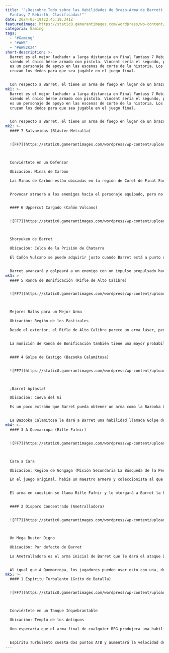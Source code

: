 ```yaml
---
title: '"¡Descubre Todo sobre las Habilidades de Brazo-Arma de Barrett en Final
  Fantasy 7 Rebirth, Clasificadas!"'
date: 2024-03-19T22:45:19.341Z
featuredimage: https://static0.gamerantimages.com/wordpress/wp-content/uploads/2024/03/barret-and-gatling-gun-weapon-in-final-fantasy-7-rebirth.jpg?q=50&fit=contain&w=1140&h=&dpr=1.5
categoria: Gaming
tags:
  - "#Gaming"
  - "#WWE"
  - "#WWE2K24"
short-description: >-
  Barret es el mejor luchador a larga distancia en Final Fantasy 7 Rebirth,
  siendo el único héroe armado con pistola. Vincent sería el segundo, pero solo
  es un personaje de apoyo en las escenas de corte de la historia. Los fanáticos
  cruzan los dedos para que sea jugable en el juego final.


  Con respecto a Barret, él tiene un arma de fuego en lugar de un brazo, y la historia detrás de eso se explica en Final Fantasy 7 Rebirth. Además, puede
mk1: >-
  Barret es el mejor luchador a larga distancia en Final Fantasy 7 Rebirth,
  siendo el único héroe armado con pistola. Vincent sería el segundo, pero solo
  es un personaje de apoyo en las escenas de corte de la historia. Los fanáticos
  cruzan los dedos para que sea jugable en el juego final.


  Con respecto a Barret, él tiene un arma de fuego en lugar de un brazo, y la historia detrás de eso se explica en Final Fantasy 7 Rebirth. Además, puede cambiar sus partes y todas las armas de fuego tienen habilidades adjuntas. Vamos a repasar las siete que Barret puede obtener en el juego y clasificar las habilidades. Habrá spoilers sobre las ubicaciones de las armas, pero no mucho más allá de eso.
mk2: >-
  #### 7 Salvavidas (Bláster Metralla)


  ![FF7](https://static0.gamerantimages.com/wordpress/wp-content/uploads/2024/03/barrage-blaster-weapon-in-final-fantasy-7-rebirth.jpg?q=50&fit=crop&w=1500&dpr=1.5 "FF7")



  Conviértete en un Defensor

  Ubicación: Minas de Carbón

  Las Minas de Carbón están ubicadas en la región de Corel de Final Fantasy 7 Rebirth, y allí es donde Barret puede encontrar el Bláster Metralla. Puede aprender Salvavidas del brazo de la pistola, que actúa como la Materia Completa llamada Provocar. Salvavidas aumentará temporalmente los HP de Barret y luego atraerá a los enemigos hacia él.


  Provocar atraerá a los enemigos hacia el personaje equipado, pero no aumentará los HP. Si los jugadores combinan este movimiento equipando otras Materias Completas en Final Fantasy 7 Rebirth como Aumento de HP y Aumento de Vitalidad a Barret, entonces Salvavidas valdrá la pena. De lo contrario, es solo un movimiento aceptable para él.


  #### 6 Uppercut Cargado (Cañón Vulcano)


  ![FF7](https://static0.gamerantimages.com/wordpress/wp-content/uploads/2024/03/vulcan-cannon-weapon-in-final-fantasy-7-rebirth.jpg?q=50&fit=crop&w=1500&dpr=1.5 "FF7")



  Shoryuken de Barret

  Ubicación: Celda de la Prisión de Chatarra

  El Cañón Vulcano se puede adquirir justo cuando Barret está a punto de enfrentarse a Dyne en el área de Dustbowl. Es una de las peleas de jefe más mortales en Final Fantasy 7 Rebirth, por lo que Barret podría usar el fuego adicional. Puede desbloquear la habilidad Uppercut Cargado con el arma.


  Barret avanzará y golpeará a un enemigo con un impulso propulsado hacia el aire. Es como si estuviera tratando de hacer su mejor impresión de Shoryuken, que es un ataque icónico de Street Fighter. Es una habilidad poderosa, pero debido a que es un ataque cuerpo a cuerpo, no se adhiere a las principales fortalezas de Barret.
mk3: >-
  #### 5 Ronda de Bonificación (Rifle de Alto Calibre)


  ![FF7](https://static0.gamerantimages.com/wordpress/wp-content/uploads/2024/03/hi-caliber-rifle-weapon-in-final-fantasy-7-rebirth.jpg?q=50&fit=crop&w=1500&dpr=1.5 "FF7")



  Mejores Balas para un Mejor Arma

  Ubicación: Región de los Pastizales

  Desde el exterior, el Rifle de Alto Calibre parece un arma láser, pero aún dispara balas normales. La habilidad adjunta le permite a Barret usar diferentes tipos de munición. Esta habilidad, Ronda de Bonificación, sustituirá las balas normales de Barret por unas cincuenta diferentes que aumentarán su poder de ataque.


  La munición de Ronda de Bonificación también tiene una mayor probabilidad de hacer tambalear a un enemigo en Final Fantasy 7 Rebirth. Una vez que un enemigo está tambaleado, se detendrán momentáneamente para que los jugadores puedan golpearlos. En el caso de Barret, sería como dispararle a un enemigo.


  #### 4 Golpe de Castigo (Bazooka Calamitosa)


  ![FF7](https://static0.gamerantimages.com/wordpress/wp-content/uploads/2024/03/calamitous-bazooka-weapon-in-final-fantasy-7-rebirth.jpg?q=50&fit=crop&w=1500&dpr=1.5 "FF7")



  ¡Barret Aplasta!

  Ubicación: Cueva del Gi

  Es un poco extraño que Barret pueda obtener un arma como la Bazooka Calamitosa en la Cueva del Gi que ha estado sellada durante décadas. ¿Por qué habría un brazo de pistola como este allí? Pensar en la lógica de los cofres en un RPG como Final Fantasy 7 Rebirth es una tarea de locos.


  La Bazooka Calamitosa le dará a Barret una habilidad llamada Golpe de Castigo. Barret golpeará el suelo y causará una explosión en una gran área. Es un gran ataque para usar si Barret está rodeado de demasiados enemigos.
mk4: >-
  #### 3 A Quemarropa (Rifle Fafnir)


  ![FF7](https://static0.gamerantimages.com/wordpress/wp-content/uploads/2024/03/fafnir-rifle-weapon-in-final-fantasy-7-rebirth.jpg?q=50&fit=crop&w=1500&dpr=1.5 "FF7")



  Cara a Cara

  Ubicación: Región de Gongaga (Misión Secundaria La Búsqueda de la Perfección)

  En el juego original, había un maestro armero y coleccionista al que los jugadores podían visitar cerca del área de Gongaga. Pasar por su misión secundaria ayudaría a producir la última Técnica Limite de Aerith. El personaje ha sido ajustado un poco y ahora construirá un arma para Barret en Final Fantasy 7 Rebirth.


  El arma en cuestión se llama Rifle Fafnir y le otorgará a Barret la habilidad A Quemarropa. Este es otro ataque cuerpo a cuerpo pero es más útil que el Uppercut Cargado. Barret unirá su brazo de pistola a un oponente y luego lo hará volar, literalmente, enviándolo volando por el campo de batalla. Cuantas más cargas ATB tengan los jugadores, más fuerte será.


  #### 2 Disparo Concentrado (Ametralladora)


  ![FF7](https://static0.gamerantimages.com/wordpress/wp-content/uploads/2024/03/gatling-gun-weapon-in-final-fantasy-7-rebirth.jpg?q=50&fit=crop&w=1500&dpr=1.5 "FF7")



  Un Mega Buster Digno

  Ubicación: Por defecto de Barret

  La Ametralladora es el arma inicial de Barret que le dará el ataque Disparo Concentrado. Barret cargará su arma y luego disparará una ráfaga no elemental a los oponentes. Es como la versión de Barret del ataque Carga Buster de Mega Man.


  Al igual que A Quemarropa, los jugadores pueden usar esto con una, dos o tres cargas ATB. Tiene un buen alcance y un sólido poder de ataque, y puede tambalear a los enemigos más fácilmente. También es genial ver a Barret ser tan mortal y genial de cerca.
mk5: >-
  #### 1 Espíritu Turbulento (Grito de Batalla)


  ![FF7](https://static0.gamerantimages.com/wordpress/wp-content/uploads/2024/03/battle-cry-weapon-in-final-fantasy-7-rebirth.jpg?q=50&fit=crop&w=1500&dpr=1.5 "FF7")



  Conviértete en un Tanque Inquebrantable

  Ubicación: Templo de los Antiguos

  Uno esperaría que el arma final de cualquier RPG produjera una habilidad fuerte que la acompañe. Ese es el caso del brazo de pistola Grito de Batalla que se puede encontrar en el Templo de los Antiguos. Tiene la habilidad Espíritu Turbulento adjunta.


  Espíritu Turbulento cuesta dos puntos ATB y aumentará la velocidad de carga de ATB de Barret durante un tiempo limitado. Solo puede usar esto una vez por batalla, pero la velocidad de recarga es increíblemente rápida. Con Espíritu Turbulento activado, los jugadores pueden disparar rápidamente Disparos Concentrados completamente potenciados como si fueran nada en cuestión de segundos.
---
```


